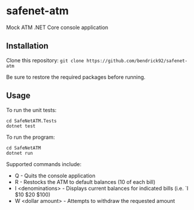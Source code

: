 # safenet-atm
Mock ATM .NET Core console application

## Installation
Clone this repository:
```git clone https://github.com/bendrick92/safenet-atm```

Be sure to restore the required packages before running.

## Usage
To run the unit tests:
```
cd SafeNetATM.Tests
dotnet test
```

To run the program:
```
cd SafeNetATM
dotnet run
```

Supported commands include:
* Q - Quits the console application
* R - Restocks the ATM to default balances (10 of each bill)
* I \<denominations\> - Displays current balances for indicated bills (i.e. `I $10 $20 $100)
* W \<dollar amount\> - Attempts to withdraw the requested amount
